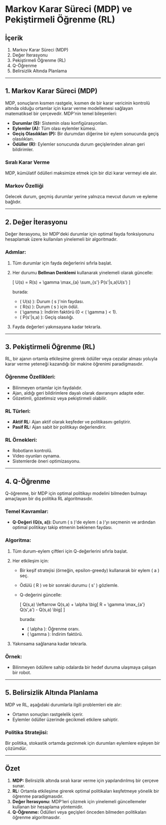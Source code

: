 # Markov Karar Süreci (MDP) ve Pekiştirmeli Öğrenme (RL)

## **İçerik**
1. Markov Karar Süreci (MDP)
2. Değer İterasyonu
3. Pekiştirmeli Öğrenme (RL)
4. Q-Öğrenme
5. Belirsizlik Altında Planlama

---

## **1. Markov Karar Süreci (MDP)**
MDP, sonuçların kısmen rastgele, kısmen de bir karar vericinin kontrolü altında olduğu ortamlar için karar verme modellemesi sağlayan matematiksel bir çerçevedir. MDP'nin temel bileşenleri:

- **Durumlar (S):** Sistemin olası konfigürasyonları.
- **Eylemler (A):** Tüm olası eylemler kümesi.
- **Geçiş Olasılıkları (P):** Bir durumdan diğerine bir eylem sonucunda geçiş olasılıkları.
- **Ödüller (R):** Eylemler sonucunda durum geçişlerinden alınan geri bildirimler.

### Sıralı Karar Verme
MDP, kümülatif ödülleri maksimize etmek için bir dizi karar vermeyi ele alır.

### Markov Özelliği
Gelecek durum, geçmiş durumlar yerine yalnızca mevcut durum ve eyleme bağlıdır.

---

## **2. Değer İterasyonu**
Değer iterasyonu, bir MDP'deki durumlar için optimal fayda fonksiyonunu hesaplamak üzere kullanılan yinelemeli bir algoritmadır.

### Adımlar:
1. Tüm durumlar için fayda değerlerini sıfırla başlat.
2. Her durumu **Bellman Denklemi** kullanarak yinelemeli olarak güncelle:
   
   \[ U(s) = R(s) + \gamma \max_{a} \sum_{s'} P(s'|s,a)U(s') \]

   burada:
   - \( U(s) \): Durum \( s \)'nin faydası.
   - \( R(s) \): Durum \( s \) için ödül.
   - \( \gamma \): İndirim faktörü (0 < \( \gamma \) < 1).
   - \( P(s'|s,a) \): Geçiş olasılığı.

3. Fayda değerleri yakınsayana kadar tekrarla.

---

## **3. Pekiştirmeli Öğrenme (RL)**
RL, bir ajanın ortamla etkileşime girerek ödüller veya cezalar alması yoluyla karar verme yeteneği kazandığı bir makine öğrenimi paradigmasıdır.

### Öğrenme Özellikleri:
- Bilinmeyen ortamlar için faydalıdır.
- Ajan, aldığı geri bildirimlere dayalı olarak davranışını adapte eder.
- Gözetimli, gözetimsiz veya pekiştirmeli olabilir.

### RL Türleri:
- **Aktif RL:** Ajan aktif olarak keşfeder ve politikasını geliştirir.
- **Pasif RL:** Ajan sabit bir politikayı değerlendirir.

### RL Örnekleri:
- Robotların kontrolü.
- Video oyunları oynama.
- Sistemlerde öneri optimizasyonu.

---

## **4. Q-Öğrenme**
Q-öğrenme, bir MDP için optimal politikayı modelini bilmeden bulmayı amaçlayan bir dış politika RL algoritmasıdır.

### Temel Kavramlar:
- **Q-Değeri (Q(s, a)):** Durum \( s \)'de eylem \( a \)'yı seçmenin ve ardından optimal politikayı takip etmenin beklenen faydası.

### Algoritma:
1. Tüm durum-eylem çiftleri için Q-değerlerini sıfırla başlat.
2. Her etkileşim için:
   - Bir keşif stratejisi (örneğin, epsilon-greedy) kullanarak bir eylem \( a \) seç.
   - Ödülü \( R \) ve bir sonraki durumu \( s' \) gözlemle.
   - Q-değerini güncelle:

     \[ Q(s,a) \leftarrow Q(s,a) + \alpha \big[ R + \gamma \max_{a'} Q(s',a') - Q(s,a) \big] \]

     burada:
     - \( \alpha \): Öğrenme oranı.
     - \( \gamma \): İndirim faktörü.

3. Yakınsama sağlanana kadar tekrarla.

### Örnek:
- Bilinmeyen ödüllere sahip odalarda bir hedef duruma ulaşmaya çalışan bir robot.

---

## **5. Belirsizlik Altında Planlama**
MDP ve RL, aşağıdaki durumlarla ilgili problemleri ele alır:
- Ortamın sonuçları rastgelelik içerir.
- Eylemler ödüller üzerinde gecikmeli etkilere sahiptir.

### Politika Stratejisi:
Bir politika, stokastik ortamda gezinmek için durumları eylemlere eşleyen bir çözümdür.

---

## **Özet**
1. **MDP:** Belirsizlik altında sıralı karar verme için yapılandırılmış bir çerçeve sunar.
2. **RL:** Ortamla etkileşime girerek optimal politikaları keşfetmeye yönelik bir öğrenme paradigmasıdır.
3. **Değer İterasyonu:** MDP'leri çözmek için yinelemeli güncellemeler kullanan bir hesaplama yöntemidir.
4. **Q-Öğrenme:** Ödülleri veya geçişleri önceden bilmeden politikaları öğrenme algoritmasıdır.

